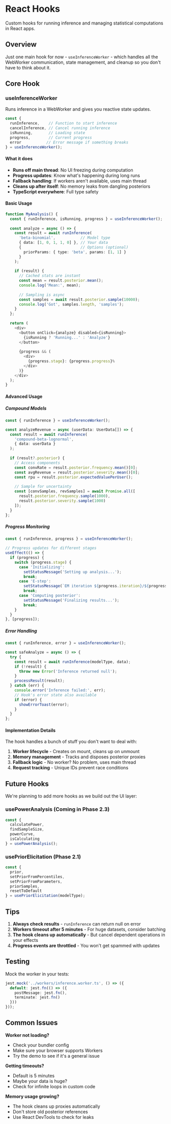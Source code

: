 # React Hooks

Custom hooks for running inference and managing statistical computations in React apps.

## Overview

Just one main hook for now - `useInferenceWorker` - which handles all the WebWorker communication, state management, and cleanup so you don't have to think about it.

## Core Hook

### useInferenceWorker

Runs inference in a WebWorker and gives you reactive state updates.

```typescript
const {
  runInference,    // Function to start inference
  cancelInference, // Cancel running inference  
  isRunning,       // Loading state
  progress,        // Current progress
  error           // Error message if something breaks
} = useInferenceWorker();
```

#### What it does

- **Runs off main thread**: No UI freezing during computation
- **Progress updates**: Know what's happening during long runs
- **Fallback handling**: If workers aren't available, uses main thread
- **Cleans up after itself**: No memory leaks from dangling posteriors
- **TypeScript everywhere**: Full type safety

#### Basic Usage

```typescript
function MyAnalysis() {
  const { runInference, isRunning, progress } = useInferenceWorker();
  
  const analyze = async () => {
    const result = await runInference(
      'beta-binomial',           // Model type
      { data: [1, 0, 1, 1, 0] }, // Your data
      {                          // Options (optional)
        priorParams: { type: 'beta', params: [1, 1] }
      }
    );
    
    if (result) {
      // Cached stats are instant
      const mean = result.posterior.mean();
      console.log('Mean:', mean);
      
      // Sampling is async
      const samples = await result.posterior.sample(10000);
      console.log('Got', samples.length, 'samples');
    }
  };
  
  return (
    <div>
      <button onClick={analyze} disabled={isRunning}>
        {isRunning ? 'Running...' : 'Analyze'}
      </button>
      
      {progress && (
        <div>
          {progress.stage}: {progress.progress}%
        </div>
      )}
    </div>
  );
}
```

#### Advanced Usage

##### Compound Models

```typescript
const { runInference } = useInferenceWorker();

const analyzeRevenue = async (userData: UserData[]) => {
  const result = await runInference(
    'compound-beta-lognormal',
    { data: userData }
  );
  
  if (result?.posterior) {
    // Access components
    const convRate = result.posterior.frequency.mean()[0];
    const avgRevenue = result.posterior.severity.mean()[0];
    const rpu = result.posterior.expectedValuePerUser();
    
    // Sample for uncertainty
    const [convSamples, revSamples] = await Promise.all([
      result.posterior.frequency.sample(1000),
      result.posterior.severity.sample(1000)
    ]);
  }
};
```

##### Progress Monitoring

```typescript
const { runInference, progress } = useInferenceWorker();

// Progress updates for different stages
useEffect(() => {
  if (progress) {
    switch (progress.stage) {
      case 'Initializing':
        setStatusMessage('Setting up analysis...');
        break;
      case 'E-step':
        setStatusMessage(`EM iteration ${progress.iteration}/${progress.totalIterations}`);
        break;
      case 'Computing posterior':
        setStatusMessage('Finalizing results...');
        break;
    }
  }
}, [progress]);
```

##### Error Handling

```typescript
const { runInference, error } = useInferenceWorker();

const safeAnalyze = async () => {
  try {
    const result = await runInference(modelType, data);
    if (!result) {
      throw new Error('Inference returned null');
    }
    processResult(result);
  } catch (err) {
    console.error('Inference failed:', err);
    // Hook's error state also available
    if (error) {
      showErrorToast(error);
    }
  }
};
```

#### Implementation Details

The hook handles a bunch of stuff you don't want to deal with:

1. **Worker lifecycle** - Creates on mount, cleans up on unmount
2. **Memory management** - Tracks and disposes posterior proxies
3. **Fallback logic** - No worker? No problem, uses main thread
4. **Request tracking** - Unique IDs prevent race conditions

## Future Hooks

We're planning to add more hooks as we build out the UI layer:

### usePowerAnalysis (Coming in Phase 2.3)

```typescript
const {
  calculatePower,
  findSampleSize,
  powerCurve,
  isCalculating
} = usePowerAnalysis();
```

### usePriorElicitation (Phase 2.1)

```typescript
const {
  prior,
  setPriorFromPercentiles,
  setPriorFromParameters,
  priorSamples,
  resetToDefault
} = usePriorElicitation(modelType);
```

## Tips

1. **Always check results** - `runInference` can return null on error
2. **Workers timeout after 5 minutes** - For huge datasets, consider batching
3. **The hook cleans up automatically** - But cancel dependent operations in your effects
4. **Progress events are throttled** - You won't get spammed with updates

## Testing

Mock the worker in your tests:

```typescript
jest.mock('../workers/inference.worker.ts', () => ({
  default: jest.fn(() => ({
    postMessage: jest.fn(),
    terminate: jest.fn()
  }))
}));
```

## Common Issues

**Worker not loading?**
- Check your bundler config
- Make sure your browser supports Workers
- Try the demo to see if it's a general issue

**Getting timeouts?**
- Default is 5 minutes
- Maybe your data is huge?
- Check for infinite loops in custom code

**Memory usage growing?**
- The hook cleans up proxies automatically
- Don't store old posterior references
- Use React DevTools to check for leaks